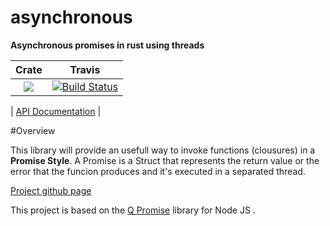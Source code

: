 # asynchronous

**Asynchronous promises in rust using threads**


|Crate|Travis|
|:------:|:-------:|
|[![](http://meritbadge.herokuapp.com/asynchronous)](https://crates.io/crates/asynchronous)|[![Build Status](https://travis-ci.org/bcndanos/asynchronous.svg?branch=master)](https://travis-ci.org/bcndanos/asynchronous)|

| [API Documentation](http://bcndanos.github.io/asynchronous/asynchronous/) |

#Overview

This library will provide an usefull way to invoke functions (clousures) in a **Promise Style**. A Promise 
is a Struct that represents the return value or the error that the funcion produces and it's executed in
a separated thread. 

[Project github page](https://github.com/bcndanos/asynchronous)

This project is based on the [Q Promise](https://github.com/kriskowal/q) library for Node JS .
